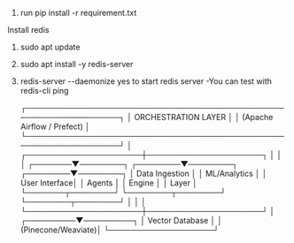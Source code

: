 1. run pip install -r requirement.txt

Install redis 
1. sudo apt update
2. sudo apt install -y redis-server
2. redis-server --daemonize yes to start redis server
    -You can test with redis-cli ping

    

    ┌─────────────────────────────────────────────────────────────────┐
│                     ORCHESTRATION LAYER                          │
│                    (Apache Airflow / Prefect)                    │
└─────────────────────────────────────────────────────────────────┘
                              │
        ┌─────────────────────┼─────────────────────┐
        │                     │                     │
┌───────▼────────┐  ┌────────▼────────┐  ┌────────▼────────┐
│  Data Ingestion │  │  ML/Analytics   │  │   User Interface│
│     Agents      │  │     Engine      │  │      Layer      │
└───────┬────────┘  └────────┬────────┘  └────────┬────────┘
        │                     │                     │
        └─────────────────────┼─────────────────────┘
                              │
                    ┌─────────▼─────────┐
                    │  Vector Database  │
                    │   (Pinecone/Weaviate)│
                    └───────────────────┘